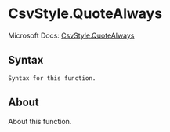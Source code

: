 ---
---

# CsvStyle.QuoteAlways

Microsoft Docs: [CsvStyle.QuoteAlways](https://docs.microsoft.com/en-us/powerquery-m/csvstyle-quotealways)

## Syntax

```
Syntax for this function.
```

## About

About this function.


